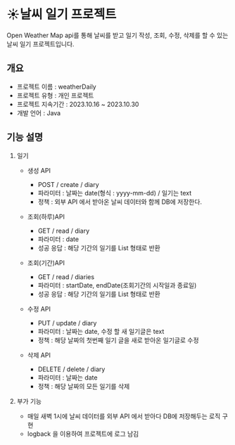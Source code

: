 # ☀️날씨 일기 프로젝트
Open Weather Map api를 통해 날씨를 받고 일기 작성, 조회, 수정, 삭제를 할 수 있는 날씨 일기 프로젝트입니다.


## 개요
- 프로젝트 이름 : weatherDaily
- 프로젝트 유형 : 개인 프로젝트
- 프로젝트 지속기간 : 2023.10.16 ~ 2023.10.30
- 개발 언어 : Java

## 기능 설명
1. 일기
   - 생성 API
     - POST / create / diary
     - 파라미터 : 날짜는 date(형식 : yyyy-mm-dd) / 일기는 text
     - 정책 : 외부 API 에서 받아온 날씨 데이터와 함께 DB에 저장한다.

   - 조회(하루)API
      - GET / read / diary
      - 파라미터 : date
      - 성공 응답 : 해당 기간의 일기를 List 형태로 반환
   
    - 조회(기간)API
      - GET / read / diaries
      - 파라미터 : startDate, endDate(조회기간의 시작일과 종료일)
      - 성공 응답 : 해당 기간의 일기를 List 형태로 반환

    - 수정 API
      - PUT / update / diary
      - 파라미터 : 날짜는 date, 수정 할 새 일기글은 text
      - 정책 : 해당 날짜의 첫번째 일기 글을 새로 받아온 일기글로 수정
     
    - 삭제 API
      - DELETE / delete / diary
      - 파라미터 : 날짜는 date
      - 정책 : 해당 날짜의 모든 일기를 삭제
     
2. 부가 기능
   - 매일 새벽 1시에 날씨 데이터를 외부 API 에서 받아다 DB에 저장해두는 로직 구현
   - logback 을 이용하여 프로젝트에 로그 남김
